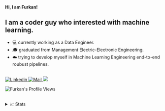 **Hi, I am Furkan!**

## I am a coder guy who interested with machine learning.

* 💻 currently working as a Data Engineer.
* 🎓 graduated from Management Electric-Electronic Engineering.
* ☁️ trying to develop myself in Machine Learning Engineering end-to-end roubust pipelines.


<a href="https://github.com/furkancets">
</a>
<br/>
<a href="https://www.linkedin.com/in/furkan-cetukkaya/">
    <img src="https://img.shields.io/badge/LinkedIn-0077B5?style=for-the-badge&logo=linkedin&logoColor=white" alt="Linkedin">
</a>
<a href="mailto:furkancets@gmail.com">
    <img src="https://img.shields.io/badge/Gmail-D14836?style=for-the-badge&logo=gmail&logoColor=white" alt="Mail">
</a>

<a href="https://github.com/furkancets">
    <img src="https://github-stats-alpha.vercel.app/api?username=furkancets&cc=22272e&tc=37BCF6&ic=fff&bc=0000">
</a>
  
![Furkan's Profile Views](https://komarev.com/ghpvc/?username=furkancets&color=blue)

<br/> 

<details>
<summary>📈 Stats</summary>
<br>
My Github Stats

![](http://github-profile-summary-cards.vercel.app/api/cards/profile-details?username=furkancets&theme=dracula) 

![](http://github-profile-summary-cards.vercel.app/api/cards/repos-per-language?username=furkancets&theme=dracula) 
![](http://github-profile-summary-cards.vercel.app/api/cards/most-commit-language?username=furkancets&theme=dracula)

</details>